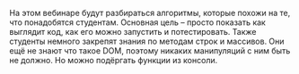 На этом вебинаре будут разбираться алгоритмы, которые похожи на те, что понадобятся студентам. Основная цель – просто показать как выглядит код, как его можно запустить и потестировать. Также студенты немного закрепят знания по методам строк и массивов. Они ещё не знают что такое DOM, поэтому никаких манипуляций с ним быть не должно. Но можно подёргать функции из консоли.